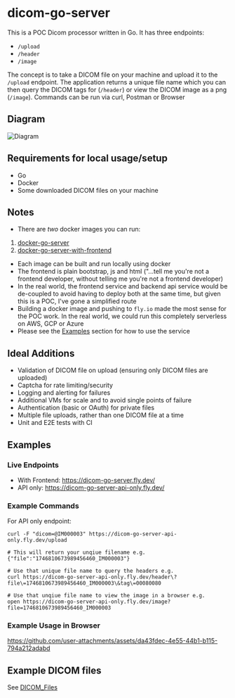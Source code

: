 # dicom-go-server

This is a POC Dicom processor written in Go. It has three endpoints:

- `/upload`
- `/header`
- `/image`

The concept is to take a DICOM file on your machine and upload it to the `/upload` endpoint. The application returns a unique file name which you can then query the DICOM tags for (`/header`) or view the DICOM image as a png (`/image`). Commands can be run via curl, Postman or Browser

## Diagram

![Diagram](https://github.com/user-attachments/assets/3d942ebe-3bca-40c5-8225-463efae50de5)

## Requirements for local usage/setup

- Go
- Docker
- Some downloaded DICOM files on your machine

## Notes

- There are _two_ docker images you can run:

1. [docker-go-server](./docker_image/dicom-go-server)
2. [docker-go-server-with-frontend](./docker_image/dicom-go-server-with-frontend/)

- Each image can be built and run locally using docker
- The frontend is plain bootstrap, js and html ("...tell me you're not a frontend developer, without telling me you're not a frontend developer)
- In the real world, the frontend service and backend api service would be de-coupled to avoid having to deploy both at the same time, but given this is a POC, I've gone a simplified route
- Building a docker image and pushing to `fly.io` made the most sense for the POC work. In the real world, we could run this completely serverless on AWS, GCP or Azure
- Please see the [Examples](#examples) section for how to use the service

## Ideal Additions

- Validation of DICOM file on upload (ensuring only DICOM files are uploaded)
- Captcha for rate limiting/security
- Logging and alerting for failures
- Additional VMs for scale and to avoid single points of failure
- Authentication (basic or OAuth) for private files
- Multiple file uploads, rather than one DICOM file at a time
- Unit and E2E tests with CI

## Examples

### Live Endpoints

- With Frontend: https://dicom-go-server.fly.dev/
- API only: https://dicom-go-server-api-only.fly.dev/

### Example Commands

For API only endpoint:

```
curl -F "dicom=@IM000003" https://dicom-go-server-api-only.fly.dev/upload

# This will return your unqiue filename e.g.
{"file":"1746810673989456460_IM000003"}

# Use that unique file name to query the headers e.g.
curl https://dicom-go-server-api-only.fly.dev/header\?file\=1746810673989456460_IM000003\&tag\=00080080

# Use that unqiue file name to view the image in a browser e.g.
open https://dicom-go-server-api-only.fly.dev/image?file=1746810673989456460_IM000003
```

### Example Usage in Browser

https://github.com/user-attachments/assets/da43fdec-4e55-44b1-b115-794a212adabd

## Example DICOM files

See [DICOM_Files](./DICOM_Files/)

